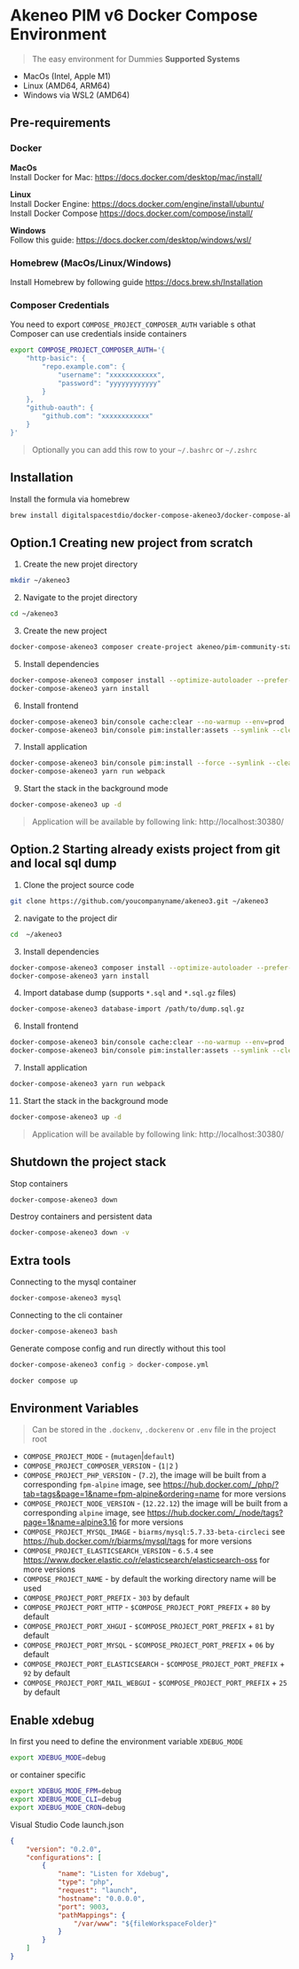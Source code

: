 # Akeneo PIM v6 Docker Compose Environment
> The easy environment for Dummies
**Supported Systems**
* MacOs (Intel, Apple M1)
* Linux (AMD64, ARM64)
* Windows via WSL2 (AMD64)

## Pre-requirements
### Docker
**MacOs**  
Install Docker for Mac: https://docs.docker.com/desktop/mac/install/  

**Linux**  
Install Docker Engine: https://docs.docker.com/engine/install/ubuntu/  
Install Docker Compose https://docs.docker.com/compose/install/  

**Windows**  
Follow this guide: https://docs.docker.com/desktop/windows/wsl/  

### Homebrew (MacOs/Linux/Windows)
Install Homebrew by following guide https://docs.brew.sh/Installation

### Composer Credentials
You need to export `COMPOSE_PROJECT_COMPOSER_AUTH` variable s othat Composer can use credentials inside containers
```bash
export COMPOSE_PROJECT_COMPOSER_AUTH='{
    "http-basic": {
        "repo.example.com": {
            "username": "xxxxxxxxxxxx",
            "password": "yyyyyyyyyyyy"
        }
    },
    "github-oauth": {
        "github.com": "xxxxxxxxxxxx"
    }
}'
```
> Optionally you can add this row to your `~/.bashrc` or `~/.zshrc`


## Installation
Install the formula via homebrew
```bash
brew install digitalspacestdio/docker-compose-akeneo3/docker-compose-akeneo3
```

## Option.1 Creating new project from scratch

1. Create the new projet directory
```bash
mkdir ~/akeneo3
```

2. Navigate to the projet directory
```bash
cd ~/akeneo3
```

3. Create the new project
```bash
docker-compose-akeneo3 composer create-project akeneo/pim-community-standard /var/www "3.2.*@stable"
```

5. Install dependencies
```bash
docker-compose-akeneo3 composer install --optimize-autoloader --prefer-dist --no-interaction
docker-compose-akeneo3 yarn install
```

6. Install frontend
```bash
docker-compose-akeneo3 bin/console cache:clear --no-warmup --env=prod
docker-compose-akeneo3 bin/console pim:installer:assets --symlink --clean --env=prod
```

7. Install application
```bash
docker-compose-akeneo3 bin/console pim:install --force --symlink --clean --env=prod
docker-compose-akeneo3 yarn run webpack
```

9. Start the stack in the background mode
```bash
docker-compose-akeneo3 up -d
```

> Application will be available by following link: http://localhost:30380/

## Option.2 Starting already exists project from git and local sql dump

1. Clone the project source code

```bash
git clone https://github.com/youcompanyname/akeneo3.git ~/akeneo3
```

2. navigate to the project dir
```bash
cd  ~/akeneo3
```

3. Install dependencies
```bash
docker-compose-akeneo3 composer install --optimize-autoloader --prefer-dist --no-interaction
docker-compose-akeneo3 yarn install
```

4. Import database dump (supports `*.sql` and `*.sql.gz` files)
```bash
docker-compose-akeneo3 database-import /path/to/dump.sql.gz
```

6. Install frontend
```bash
docker-compose-akeneo3 bin/console cache:clear --no-warmup --env=prod
docker-compose-akeneo3 bin/console pim:installer:assets --symlink --clean --env=prod
```

7. Install application
```bash
docker-compose-akeneo3 yarn run webpack
```

11. Start the stack in the background mode
```bash
docker-compose-akeneo3 up -d
```

> Application will be available by following link: http://localhost:30380/

## Shutdown the project stack

Stop containers
```bash
docker-compose-akeneo3 down
```

Destroy containers and persistent data
```bash
docker-compose-akeneo3 down -v
```

## Extra tools

Connecting to the mysql container
```bash
docker-compose-akeneo3 mysql
```

Connecting to the cli container
```bash
docker-compose-akeneo3 bash
```

Generate compose config and run directly without this tool
```bash
docker-compose-akeneo3 config > docker-compose.yml
```
```bash
docker compose up
```

## Environment Variables
> Can be stored in the `.dockenv`, `.dockerenv` or `.env` file in the project root
* `COMPOSE_PROJECT_MODE` - (`mutagen`|`default`)
* `COMPOSE_PROJECT_COMPOSER_VERSION` - (`1|2` )
* `COMPOSE_PROJECT_PHP_VERSION` - (`7.2`), the image will be built from a corresponding `fpm-alpine` image, see https://hub.docker.com/_/php/?tab=tags&page=1&name=fpm-alpine&ordering=name for more versions
* `COMPOSE_PROJECT_NODE_VERSION` - (`12.22.12`) the image will be built from a corresponding `alpine` image, see https://hub.docker.com/_/node/tags?page=1&name=alpine3.16 for more versions
* `COMPOSE_PROJECT_MYSQL_IMAGE` - `biarms/mysql:5.7.33-beta-circleci` see https://hub.docker.com/r/biarms/mysql/tags for more versions
* `COMPOSE_PROJECT_ELASTICSEARCH_VERSION` - `6.5.4` see https://www.docker.elastic.co/r/elasticsearch/elasticsearch-oss for more versions
* `COMPOSE_PROJECT_NAME` - by default the working directory name will be used
* `COMPOSE_PROJECT_PORT_PREFIX` - `303` by default
* `COMPOSE_PROJECT_PORT_HTTP` - `$COMPOSE_PROJECT_PORT_PREFIX` + `80` by default
* `COMPOSE_PROJECT_PORT_XHGUI` - `$COMPOSE_PROJECT_PORT_PREFIX` + `81` by default
* `COMPOSE_PROJECT_PORT_MYSQL` - `$COMPOSE_PROJECT_PORT_PREFIX` + `06` by default
* `COMPOSE_PROJECT_PORT_ELASTICSEARCH` - `$COMPOSE_PROJECT_PORT_PREFIX` + `92` by default
* `COMPOSE_PROJECT_PORT_MAIL_WEBGUI` - `$COMPOSE_PROJECT_PORT_PREFIX` + `25` by default

## Enable xdebug
In first you need to define the environment variable `XDEBUG_MODE`
```bash
export XDEBUG_MODE=debug
```
or container specific 
```bash
export XDEBUG_MODE_FPM=debug
export XDEBUG_MODE_CLI=debug
export XDEBUG_MODE_CRON=debug
```

Visual Studio Code launch.json
```json
{
    "version": "0.2.0",
    "configurations": [
        {
            "name": "Listen for Xdebug",
            "type": "php",
            "request": "launch",
            "hostname": "0.0.0.0",
            "port": 9003,
            "pathMappings": {
                "/var/www": "${fileWorkspaceFolder}"
            }
        }
    ]
}
```